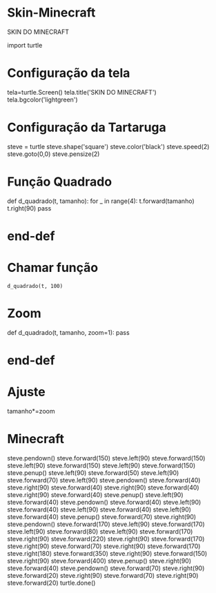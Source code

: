 # Skin-Minecraft
SKIN DO MINECRAFT


import turtle


# Configuração da tela
tela=turtle.Screen()
tela.title('SKIN DO MINECRAFT')
tela.bgcolor('lightgreen')

# Configuração da Tartaruga
steve = turtle
steve.shape('square')
steve.color('black')
steve.speed(2)
steve.goto(0,0)
steve.pensize(2)

# Função Quadrado
def d_quadrado(t, tamanho):
    for _ in range(4):
        t.forward(tamanho)
        t.right(90)
    pass
# end-def

# Chamar função
    d_quadrado(t, 100)
# Zoom
def d_quadrado(t, tamanho, zoom=1):
  pass
# end-def
# Ajuste
  tamanho*=zoom

# Minecraft  
steve.pendown()
steve.forward(150)
steve.left(90)
steve.forward(150)
steve.left(90)
steve.forward(150)
steve.left(90)
steve.forward(150)
steve.penup()
steve.left(90)
steve.forward(50)
steve.left(90)
steve.forward(70)
steve.left(90)
steve.pendown()
steve.forward(40)
steve.right(90)
steve.forward(40)
steve.right(90)
steve.forward(40)
steve.right(90)
steve.forward(40)
steve.penup()
steve.left(90)
steve.forward(40)
steve.pendown()
steve.forward(40)
steve.left(90)
steve.forward(40)
steve.left(90)
steve.forward(40)
steve.left(90)
steve.forward(40)
steve.penup()
steve.forward(70)
steve.right(90)
steve.pendown()
steve.forward(170)
steve.left(90)
steve.forward(170)
steve.left(90)
steve.forward(80)
steve.left(90)
steve.forward(170)
steve.right(90)
steve.forward(220)
steve.right(90)
steve.forward(170)
steve.right(90)
steve.forward(70)
steve.right(90)
steve.forward(170)
steve.right(180)
steve.forward(350)
steve.right(90)
steve.forward(150)
steve.right(90)
steve.forward(400)
steve.penup()
steve.right(90)
steve.forward(40)
steve.pendown()
steve.forward(70)
steve.right(90)
steve.forward(20)
steve.right(90)
steve.forward(70)
steve.right(90)
steve.forward(20)
turtle.done()
